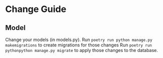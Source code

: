 # Change Guide

## Model

Change your models (in models.py).
Run `poetry run python manage.py makemigrations` to create migrations for those changes
Run `poetry run pythonpython manage.py migrate` to apply those changes to the database.